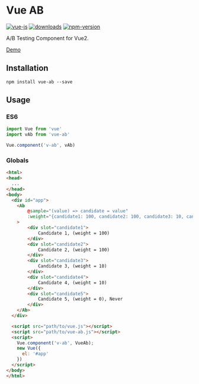 Vue AB
======

[![vue-js](https://img.shields.io/badge/vue.js-2.x-brightgreen.svg?maxAge=604800)](https://vuejs.org/)
[![downloads](https://img.shields.io/npm/dt/vue-ab.svg)](https://www.npmjs.com/package/vue-ab)
[![npm-version](https://img.shields.io/npm/v/vue-ab.svg)](https://www.npmjs.com/package/vue-ab)

A/B Testing Component for Vue2.

[Demo](http://wan2land.github.io/vue-ab/)

## Installation

```
npm install vue-ab --save
```

## Usage

### ES6

```js
import Vue from 'vue'
import vAb from 'vue-ab'

Vue.component('v-ab', vAb)
```

### Globals

```html
<html>
<head>
  ...
</head>
<body>
  <div id="app">
    <Ab
        @sample="(value) => candidate = value"
        :weight="{candidate1: 100, candidate2: 100, candidate3: 10, candidate4: 10}"
    >
        <div slot="candidate1">
            Candidate 1, (weight = 100)
        </div>
        <div slot="candidate2">
            Candidate 2, (weight = 100)
        </div>
        <div slot="candidate3">
            Candidate 3, (weight = 10)
        </div>
        <div slot="candidate4">
            Candidate 4, (weight = 10)
        </div>
        <div slot="candidate5">
            Candidate 5, (weight = 0), Never
        </div>
    </Ab>
  </div>

  <script src="path/to/vue.js"></script>
  <script src="path/to/vue-ab.js"></script>
  <script>
    Vue.component('v-ab', VueAb);
    new Vue({
      el: '#app'
    })
  </script>
</body>
</html>
```
